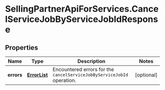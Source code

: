 # SellingPartnerApiForServices.CancelServiceJobByServiceJobIdResponse

## Properties
Name | Type | Description | Notes
------------ | ------------- | ------------- | -------------
**errors** | [**ErrorList**](ErrorList.md) | Encountered errors for the `cancelServiceJobByServiceJobId` operation. | [optional] 


